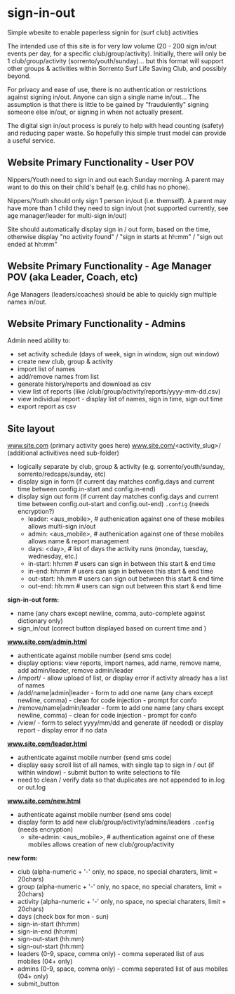 # sign-in-out
Simple wbesite to enable paperless signin for (surf club) activities

The intended use of this site is for very low volume (20 - 200 sign in/out events per day, for a specific club/group/activity).
Initially, there will only be 1 club/group/activity (sorrento/youth/sunday)... but this format will support other groups & activities within Sorrento Surf Life Saving Club, and possibly beyond.

For privacy and ease of use, there is no authentication or restrictions against signing in/out.
Anyone can sign a single name in/out... 
The assumption is that there is little to be gained by "fraudulently" signing someone else in/out, or signing in when not actually present.

The digital sign in/out process is purely to help with head counting (safety) and reducing paper waste.
So hopefully this simple trust model can provide a useful service.

## Website Primary Functionality - User POV

Nippers/Youth need to sign in and out each Sunday morning. 
A parent may want to do this on their child's behalf (e.g. child has no phone).

Nippers/Youth should only sign 1 person in/out (i.e. themself).
A parent may have more than 1 child they need to sign in/out (not supported currently, see age manager/leader for multi-sign in/out)

Site should automatically display sign in / out form, based on the time, otherwise display "no activity found" / "sign in starts at hh:mm" / "sign out ended at hh:mm"

## Website Primary Functionality - Age Manager POV (aka Leader, Coach, etc)

Age Managers (leaders/coaches) should be able to quickly sign multiple names in/out.

## Website Primary Functionality - Admins

Admin need ability to:
- set activity schedule (days of week, sign in window, sign out window)
- create new club, group & activity
- import list of names
- add/remove names from list
- generate history/reports and download as csv
- view list of reports (like /club/group/activity/reports/yyyy-mm-dd.csv)
- view individual report - display list of names, sign in time, sign out time
- export report as csv

## Site layout

www.site.com    (primary activity goes here)
www.site.com/<activity_slug>/   (additional activitives need sub-folder)
- logically separate by club, group & activity (e.g. sorrento/youth/sunday, sorrento/redcaps/sunday,  etc)
- display sign in form  (if current day matches config.days and current time between config.in-start and config.in-end)
- display sign out form (if current day matches config.days and current time between config.out-start and config.out-end)
`.config` (needs encryption?)
  - leader:    \<aus_mobile\>,  # authenication against one of these mobiles allows multi-sign in/out
  - admin:     \<aus_mobile\>,  # authenication against one of these mobiles allows name & report management
  - days:      \<day\>,         # list of days the activity runs (monday, tuesday, wednesday, etc.)
  - in-start:  hh:mm          # users can sign in between this start & end time 
  - in-end:    hh:mm          # users can sign in between this start & end time 
  - out-start: hh:mm          # users can sign out between this start & end time 
  - out-end:   hh:mm          # users can sign out between this start & end time 

**sign-in-out form:**
- name  (any chars except newline, comma, auto-complete against dictionary only)
- sign_in/out (correct button displayed based on current time and )

**www.site.com/admin.html**
- authenticate against mobile number (send sms code)
- display options: view reports, import names, add name, remove name, add admin/leader, remove admin/leader
- /import/ - allow upload of list, or display error if activity already has a list of names
- /add/name|admin|leader    - form to add one name (any chars except newline, comma) - clean for code injection - prompt for confo
- /remove/name|admin/leader - form to add one name (any chars except newline, comma) - clean for code injection - prompt for confo
- /view/ - form to select yyyy/mm/dd and generate (if needed) or display report - display error if no data

**www.site.com/leader.html**
- authenticate against mobile number (send sms code)
- display easy scroll list of all names, with single tap to sign in / out (if within window) - submit button to write selections to file
- need to clean / verify data so that duplicates are not appended to in.log or out.log 

**www.site.com/new.html**
- authenticate against mobile number (send sms code)
- display form to add new club/group/activity/admins/leaders
`.config` (needs encryption)
  - site-admin: \<aus_mobile\>,  # authentication against one of these mobiles allows creation of new club/group/activity

**new form:**
- club     (alpha-numeric + '-' only, no space, no special charaters, limit = 20chars)
- group    (alpha-numeric + '-' only, no space, no special charaters, limit = 20chars)
- activity (alpha-numeric + '-' only, no space, no special charaters, limit = 20chars)
- days     (check box for mon - sun)
- sign-in-start  (hh:mm)
- sign-in-end    (hh:mm)
- sign-out-start (hh:mm)
- sign-out-start (hh:mm)
- leaders  (0-9, space, comma only) - comma seperated list of aus mobiles (04+ only)
- admins   (0-9, space, comma only) - comma seperated list of aus mobiles (04+ only)
- submit_button

